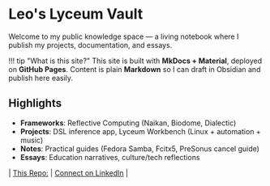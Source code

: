 # Leo's Lyceum Vault

Welcome to my public knowledge space — a living notebook where I publish my projects, documentation, and essays.

!!! tip "What is this site?"
    This site is built with **MkDocs + Material**, deployed on **GitHub Pages**.
    Content is plain **Markdown** so I can draft in Obsidian and publish here easily.

## Highlights

- **Frameworks**: Reflective Computing (Naikan, Biodome, Dialectic)
- **Projects**: DSL inference app, Lyceum Workbench (Linux + automation + music)
- **Notes**: Practical guides (Fedora Samba, Fcitx5, PreSonus cancel guide)
- **Essays**: Education narratives, culture/tech reflections

|  [This Repo:](https://github.com/leo-nakayama/leo-nakayama.github.io)
|  [Connect on LinkedIn](https://www.linkedin.com/in/leonakayama/)
|